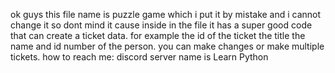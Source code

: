 ok guys this file name is puzzle game which i put it by mistake and i cannot change it so dont mind it cause inside in the file it has a super good code that can create a ticket data.
for example the id of the ticket the title the name and id number of the person.
you can make changes or make multiple tickets.
how to reach me: discord server name is Learn Python
